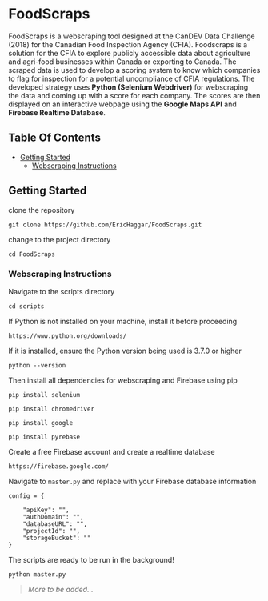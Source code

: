 # FoodScraps

FoodScraps is a webscraping tool designed at the CanDEV Data Challenge (2018) for the Canadian Food Inspection Agency (CFIA). Foodscraps is a solution for the CFIA to explore publicly accessible data about agriculture and agri-food businesses within Canada or exporting to Canada. The scraped data is used to develop a scoring system to know which companies to flag for inspection for a potential uncompliance of CFIA regulations. The developed strategy uses **Python (Selenium Webdriver)** for webscraping the data and coming up with a score for each company. The scores are then displayed on an interactive webpage using the **Google Maps API** and **Firebase Realtime Database**.

## Table Of Contents


- [Getting Started](#getting-started)
  * [Webscraping Instructions](#webscraping-instructions)

## Getting Started 

clone the repository

```
git clone https://github.com/EricHaggar/FoodScraps.git
```

change to the project directory

```
cd FoodScraps
```

### Webscraping Instructions

Navigate to the scripts directory

```
cd scripts
```

If Python is not installed on your machine, install it before proceeding

```
https://www.python.org/downloads/
```

If it is installed, ensure the Python version being used is 3.7.0 or higher

```
python --version
```
Then install all dependencies for webscraping and Firebase using pip

```
pip install selenium
```
```
pip install chromedriver
```
```
pip install google
```
```
pip install pyrebase
```

Create a free Firebase account and create a realtime database

```
https://firebase.google.com/
```

Navigate to `master.py` and replace with your Firebase database information

```
config = {

    "apiKey": "",
    "authDomain": "",
    "databaseURL": "",
    "projectId": "",
    "storageBucket": ""
}
```

The scripts are ready to be run in the background!

```
python master.py
```

  > _More to be added..._




